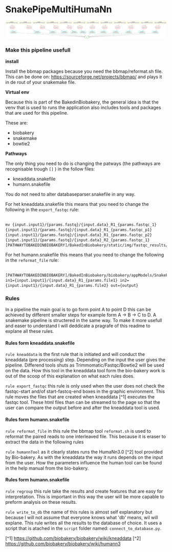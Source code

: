 # SnakePipeMultiHumaNn
![flowchart humenapipe](dag.svg
)

### Make this pipeline usefull

**install** 

Install the bbmap packages because you need the bbmap/reformat.sh file. 
This can be done on: https://sourceforge.net/projects/bbmap/
and plays it in de rout of your snakemake file. 

**Virtual env**

Because this is part of the BakedinBiobakery, the general idea is that the venv that is used to runs the application also includes tools and packages that are used for this pipeline. 

These are:

* biobakery
* snakemake 
* bowtie2


**Pathways**


The only thing you need to do is changing the patways (the pathways are recognisable trough `[]` ) in the follow files:
* kneaddata.snakefile
* humann.snakefile

You do not need to alter databaseparser.snakefile in any way. 


For het kneaddata.snakefile this means that you need to change the following in the `export_fastqc` rule:

```shell

mv {input.input1}/{params.fastq}/{input.data}_R1_{params.fastqc_1} {input.input1}/{params.fastq}/{input.data}_R1_{params.fastqc_p1} {input.input1}/{params.fastq}/{input.data}_R1_{params.fastqc_p2} {input.input1}/{params.fastq}/{input.data}_R2_{params.fastqc_1}   [PATHWAYTOBAKEDINBIOBAKERY]/BakedInBiobakery/static/img/fastqc_results/

```

For het humann.snakefile this means that you need to change the following in the `reformat_file` rule:

```shell

[PATHWAYTOBAKEDINBIOBAKERY]/BakedInBiobakery/biobakery/appModels/SnakePipeMultiHumaNn/bbmap/reformat.sh in1={input.input1}/{input.data}_R1_{params.file1} in2={input.input1}/{input.data}_R1_{params.file2} out={output}

```

### Rules

In a pipeline the main goal is to go form point A to point D this can be achieved by different smaller steps for example form A -> B -> C to D. A snakemake pipeline is structered in the same way. To make it more usefull and easer to understand I will deddicate a pragrafe of this readme to explane all these rules.


#### Rules form kneaddata.snakefile


`rule kneaddata` is the first rule that is initiated and will conduct the kneaddata (pre processing) step. Depending on the input the user gives the pipeline. Differend tools shuts as Trimmomatic/Fastqc/Bowtie2 will be used on the data. How this tool in the kneaddata tool form the bio-bakery work is out of the scoop of this explanation on what each rules does.


`rule export_fastqc` this rule is only used when the user does not check the fastqc-start and/of start-fastcq-end boxes in the graphic environment. This rule moves the files that are created when kneaddata [^1] executes the fastqc tool. These html files than can be streamed to the page so that the user can compare the output before and after the kneaddata tool is used. 


#### Rules form humann.snakefile

`rule reformat_file` in this rule the bbmap tool `reformat.sh` is used to reformat the paired reads to one interleaved file. This because it is eraser to extract the data in the following rules  

`rule humannTool` as it clearly states runs the HumaNn3.0 [^2] tool provided by Bio-bakery. As with the kneaddata the way it runs depends on the input from the user. How the parameters influence the human tool can be found in the help manual from the bio-bakery. 

#### Rules form humann.snakefile

`rule regroup` this rule take the results and create features that are easy for interpretation. This is important in this way the user will be more capable to preform analysis on these results. 


`rule write_to_db` the name of this rules is almost self explanatory but because I will not assume that everyone knows what 'db' means, wil will explane. This rule writes all the results to the database of choice. It uses a script that is atached in the `script` folder named: `connect_to_database.py`.


[^1] https://github.com/biobakery/biobakery/wiki/kneaddata
[^2] https://github.com/biobakery/biobakery/wiki/humann3

